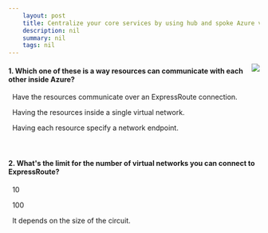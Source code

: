 ```yaml
---
    layout: post
    title: Centralize your core services by using hub and spoke Azure virtual network architecture - Plan virtual networks on Azure
    description: nil
    summary: nil
    tags: nil
---
```



 <a target="_blank" href="https://docs.microsoft.com/en-us/learn/modules/hub-and-spoke-network-architecture/3-plan-virtual-networks/"><i class="fas fa-external-link-alt"></i> </a>
 <img align="right" src="https://docs.microsoft.com/en-us/learn/achievements/hub-and-spoke-network-architecture.svg">
####  1. Which one of these is a way resources can communicate with each other inside Azure?


<i class='far fa-square'></i> &nbsp;&nbsp;Have the resources communicate over an ExpressRoute connection.

<i class='fas fa-check-square' style='color: Dodgerblue;'></i> &nbsp;&nbsp;Having the resources inside a single virtual network.

<i class='far fa-square'></i> &nbsp;&nbsp;Having each resource specify a network endpoint.
<br />
<br />
<br />

####  2. What's the limit for the number of virtual networks you can connect to ExpressRoute?


<i class='far fa-square'></i> &nbsp;&nbsp;10

<i class='far fa-square'></i> &nbsp;&nbsp;100

<i class='fas fa-check-square' style='color: Dodgerblue;'></i> &nbsp;&nbsp;It depends on the size of the circuit.
<br />
<br />
<br />
